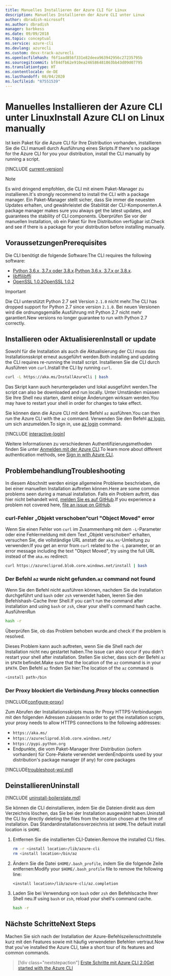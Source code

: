 ```yaml
---
title: Manuelles Installieren der Azure CLI für Linux
description: Manuelles Installieren der Azure CLI unter Linux
author: dbradish-microsoft
ms.author: dbradish
manager: barbkess
ms.date: 09/09/2018
ms.topic: conceptual
ms.service: azure-cli
ms.devlang: azurecli
ms.custom: devx-track-azurecli
ms.openlocfilehash: f6f1aad856f331e82deea963942956c27235795b
ms.sourcegitcommit: bf84dfb62e910ea246586481863bb43d09d07795
ms.translationtype: HT
ms.contentlocale: de-DE
ms.lasthandoff: 08/04/2020
ms.locfileid: "87551539"
---
```

# <a name="install-azure-cli-on-linux-manually"></a><span data-ttu-id="05e14-103">Manuelles Installieren der Azure CLI unter Linux</span><span class="sxs-lookup"><span data-stu-id="05e14-103">Install Azure CLI on Linux manually</span></span>

<span data-ttu-id="05e14-104">Ist kein Paket für die Azure CLI für Ihre Distribution vorhanden, installieren Sie die CLI manuell durch Ausführung eines Skripts.</span><span class="sxs-lookup"><span data-stu-id="05e14-104">If there's no package for the Azure CLI for you your distribution, install the CLI manually by running a script.</span></span>

[!INCLUDE [current-version](includes/current-version.md)]

> [!NOTE]
> <span data-ttu-id="05e14-105">Es wird dringend empfohlen, die CLI mit einem Paket-Manager zu installieren.</span><span class="sxs-lookup"><span data-stu-id="05e14-105">It's strongly recommend to install the CLI with a package manager.</span></span> <span data-ttu-id="05e14-106">Ein Paket-Manager stellt sicher, dass Sie immer die neuesten Updates erhalten, und gewährleistet die Stabilität der CLI-Komponenten.</span><span class="sxs-lookup"><span data-stu-id="05e14-106">A package manager makes sure you always get the latest updates, and guarantees the stability of CLI components.</span></span> <span data-ttu-id="05e14-107">Überprüfen Sie vor der manuellen Installation, ob ein Paket für Ihre Distribution verfügbar ist.</span><span class="sxs-lookup"><span data-stu-id="05e14-107">Check and see if there is a package for your distribution before installing manually.</span></span>

## <a name="prerequisites"></a><span data-ttu-id="05e14-108">Voraussetzungen</span><span class="sxs-lookup"><span data-stu-id="05e14-108">Prerequisites</span></span>

<span data-ttu-id="05e14-109">Die CLI benötigt die folgende Software:</span><span class="sxs-lookup"><span data-stu-id="05e14-109">The CLI requires the following software:</span></span>

* <span data-ttu-id="05e14-110">[Python 3.6.x, 3.7.x oder 3.8.x](https://www.python.org/downloads/).</span><span class="sxs-lookup"><span data-stu-id="05e14-110">[Python 3.6.x, 3.7.x or 3.8.x](https://www.python.org/downloads/).</span></span> 
* [<span data-ttu-id="05e14-111">libffi</span><span class="sxs-lookup"><span data-stu-id="05e14-111">libffi</span></span>](https://sourceware.org/libffi/)
* [<span data-ttu-id="05e14-112">OpenSSL 1.0.2</span><span class="sxs-lookup"><span data-stu-id="05e14-112">OpenSSL 1.0.2</span></span>](https://www.openssl.org/source/)

> [!IMPORTANT]
>
> <span data-ttu-id="05e14-113">Die CLI unterstützt Python 2.7 seit Version `2.1.0` nicht mehr.</span><span class="sxs-lookup"><span data-stu-id="05e14-113">The CLI has dropped support for Python 2.7 since version `2.1.0`.</span></span> <span data-ttu-id="05e14-114">Bei neuen Versionen wird die ordnungsgemäße Ausführung mit Python 2.7 nicht mehr garantiert.</span><span class="sxs-lookup"><span data-stu-id="05e14-114">New versions no longer guarantee to run with Python 2.7 correctly.</span></span>

## <a name="install-or-update"></a><span data-ttu-id="05e14-115">Installieren oder Aktualisieren</span><span class="sxs-lookup"><span data-stu-id="05e14-115">Install or update</span></span>

<span data-ttu-id="05e14-116">Sowohl für die Installation als auch die Aktualisierung der CLI muss das Installationsskript erneut ausgeführt werden.</span><span class="sxs-lookup"><span data-stu-id="05e14-116">Both installing and updating the CLI requires re-running the install script.</span></span> <span data-ttu-id="05e14-117">Installieren Sie die CLI durch Ausführen von `curl`.</span><span class="sxs-lookup"><span data-stu-id="05e14-117">Install the CLI by running `curl`.</span></span>

```bash
curl -L https://aka.ms/InstallAzureCli | bash
```

<span data-ttu-id="05e14-118">Das Skript kann auch heruntergeladen und lokal ausgeführt werden.</span><span class="sxs-lookup"><span data-stu-id="05e14-118">The script can also be downloaded and run locally.</span></span> <span data-ttu-id="05e14-119">Unter Umständen müssen Sie Ihre Shell neu starten, damit einige Änderungen wirksam werden.</span><span class="sxs-lookup"><span data-stu-id="05e14-119">You may have to restart your shell in order for changes to take effect.</span></span>

<span data-ttu-id="05e14-120">Sie können dann die Azure CLI mit dem Befehl `az` ausführen.</span><span class="sxs-lookup"><span data-stu-id="05e14-120">You can then run the Azure CLI with the `az` command.</span></span> <span data-ttu-id="05e14-121">Verwenden Sie den Befehl [az login](/cli/azure/reference-index#az-login), um sich anzumelden.</span><span class="sxs-lookup"><span data-stu-id="05e14-121">To sign in, use [az login](/cli/azure/reference-index#az-login) command.</span></span>

[!INCLUDE [interactive-login](includes/interactive-login.md)]

<span data-ttu-id="05e14-122">Weitere Informationen zu verschiedenen Authentifizierungsmethoden finden Sie unter [Anmelden mit der Azure CLI](authenticate-azure-cli.md).</span><span class="sxs-lookup"><span data-stu-id="05e14-122">To learn more about different authentication methods, see [Sign in with Azure CLI](authenticate-azure-cli.md).</span></span>

## <a name="troubleshooting"></a><span data-ttu-id="05e14-123">Problembehandlung</span><span class="sxs-lookup"><span data-stu-id="05e14-123">Troubleshooting</span></span>

<span data-ttu-id="05e14-124">In diesem Abschnitt werden einige allgemeine Probleme beschrieben, die bei einer manuellen Installation auftreten können.</span><span class="sxs-lookup"><span data-stu-id="05e14-124">Here are some common problems seen during a manual installation.</span></span> <span data-ttu-id="05e14-125">Falls ein Problem auftritt, das hier nicht behandelt wird, [melden Sie es auf GitHub](https://github.com/Azure/azure-cli/issues).</span><span class="sxs-lookup"><span data-stu-id="05e14-125">If you experience a problem not covered here, [file an issue on GitHub](https://github.com/Azure/azure-cli/issues).</span></span>

### <a name="curl-object-moved-error"></a><span data-ttu-id="05e14-126">curl-Fehler „Objekt verschoben“</span><span class="sxs-lookup"><span data-stu-id="05e14-126">curl "Object Moved" error</span></span>

<span data-ttu-id="05e14-127">Wenn Sie einen Fehler von `curl` im Zusammenhang mit dem `-L`-Parameter oder eine Fehlermeldung mit dem Text „Objekt verschoben“ erhalten, versuchen Sie, die vollständige URL anstatt der `aka.ms`-Umleitung zu verwenden:</span><span class="sxs-lookup"><span data-stu-id="05e14-127">If you get an error from `curl` related to the `-L` parameter, or an error message including the text "Object Moved", try using the full URL instead of the `aka.ms` redirect:</span></span>

```bash
curl https://azurecliprod.blob.core.windows.net/install | bash
```

### <a name="az-command-not-found"></a><span data-ttu-id="05e14-128">Der Befehl `az` wurde nicht gefunden.</span><span class="sxs-lookup"><span data-stu-id="05e14-128">`az` command not found</span></span>

<span data-ttu-id="05e14-129">Wenn Sie den Befehl nicht ausführen können, nachdem Sie die Installation durchgeführt und `bash` oder `zsh` verwendet haben, leeren Sie den Befehlshash-Cache Ihrer Shell.</span><span class="sxs-lookup"><span data-stu-id="05e14-129">If you can't run the command after installation and using `bash` or `zsh`, clear your shell's command hash cache.</span></span> <span data-ttu-id="05e14-130">Ausführen</span><span class="sxs-lookup"><span data-stu-id="05e14-130">Run</span></span>

```bash
hash -r
```

<span data-ttu-id="05e14-131">Überprüfen Sie, ob das Problem behoben wurde.</span><span class="sxs-lookup"><span data-stu-id="05e14-131">and check if the problem is resolved.</span></span>

<span data-ttu-id="05e14-132">Dieses Problem kann auch auftreten, wenn Sie die Shell nach der Installation nicht neu gestartet haben.</span><span class="sxs-lookup"><span data-stu-id="05e14-132">The issue can also occur if you didn't restart your shell after installation.</span></span> <span data-ttu-id="05e14-133">Stellen Sie sicher, dass sich der Befehl `az` in `$PATH` befindet.</span><span class="sxs-lookup"><span data-stu-id="05e14-133">Make sure that the location of the `az` command is in your `$PATH`.</span></span> <span data-ttu-id="05e14-134">Den Befehl `az` finden Sie hier:</span><span class="sxs-lookup"><span data-stu-id="05e14-134">The location of the `az` command is</span></span>

```bash
<install path>/bin
```

### <a name="proxy-blocks-connection"></a><span data-ttu-id="05e14-135">Der Proxy blockiert die Verbindung.</span><span class="sxs-lookup"><span data-stu-id="05e14-135">Proxy blocks connection</span></span>

[!INCLUDE[configure-proxy](includes/configure-proxy.md)]

<span data-ttu-id="05e14-136">Zum Abrufen der Installationsskripts muss Ihr Proxy HTTPS-Verbindungen mit den folgenden Adressen zulassen:</span><span class="sxs-lookup"><span data-stu-id="05e14-136">In order to get the installation scripts, your proxy needs to allow HTTPS connections to the following addresses:</span></span>

* `https://aka.ms/`
* `https://azurecliprod.blob.core.windows.net/`
* `https://pypi.python.org`
* <span data-ttu-id="05e14-137">Endpunkte, die vom Paket-Manager Ihrer Distribution (sofern vorhanden) für Core-Pakete verwendet werden</span><span class="sxs-lookup"><span data-stu-id="05e14-137">Endpoints used by your distribution's package manager (if any) for core packages</span></span>

[!INCLUDE[troubleshoot-wsl.md](includes/troubleshoot-wsl.md)]

## <a name="uninstall"></a><span data-ttu-id="05e14-138">Deinstallieren</span><span class="sxs-lookup"><span data-stu-id="05e14-138">Uninstall</span></span>

[!INCLUDE [uninstall-boilerplate.md](includes/uninstall-boilerplate.md)]

<span data-ttu-id="05e14-139">Sie können die CLI deinstallieren, indem Sie die Dateien direkt aus dem Verzeichnis löschen, das Sie bei der Installation ausgewählt haben.</span><span class="sxs-lookup"><span data-stu-id="05e14-139">Uninstall the CLI by directly deleting the files from the location chosen at the time of installation.</span></span> <span data-ttu-id="05e14-140">Das Standardinstallationsverzeichnis ist `$HOME`.</span><span class="sxs-lookup"><span data-stu-id="05e14-140">The default install location is `$HOME`.</span></span>

1. <span data-ttu-id="05e14-141">Entfernen Sie die installierten CLI-Dateien.</span><span class="sxs-lookup"><span data-stu-id="05e14-141">Remove the installed CLI files.</span></span>

   ```bash
   rm -r <install location>/lib/azure-cli
   rm <install location>/bin/az
   ```

2. <span data-ttu-id="05e14-142">Ändern Sie die Datei `$HOME/.bash_profile`, indem Sie die folgende Zeile entfernen:</span><span class="sxs-lookup"><span data-stu-id="05e14-142">Modify your `$HOME/.bash_profile` file to remove the following line:</span></span>

   ```text
   <install location>/lib/azure-cli/az.completion
   ```

3. <span data-ttu-id="05e14-143">Laden Sie bei Verwendung von `bash` oder `zsh` den Befehlscache Ihrer Shell neu.</span><span class="sxs-lookup"><span data-stu-id="05e14-143">If using `bash` or `zsh`, reload your shell's command cache.</span></span>

   ```bash
   hash -r
   ```

## <a name="next-steps"></a><span data-ttu-id="05e14-144">Nächste Schritte</span><span class="sxs-lookup"><span data-stu-id="05e14-144">Next Steps</span></span>

<span data-ttu-id="05e14-145">Machen Sie sich nach der Installation der Azure-Befehlszeilenschnittstelle kurz mit den Features sowie mit häufig verwendeten Befehlen vertraut.</span><span class="sxs-lookup"><span data-stu-id="05e14-145">Now that you've installed the Azure CLI, take a short tour of its features and common commands.</span></span>

> [!div class="nextstepaction"]
> [<span data-ttu-id="05e14-146">Erste Schritte mit Azure CLI 2.0</span><span class="sxs-lookup"><span data-stu-id="05e14-146">Get started with the Azure CLI</span></span>](get-started-with-azure-cli.md)

